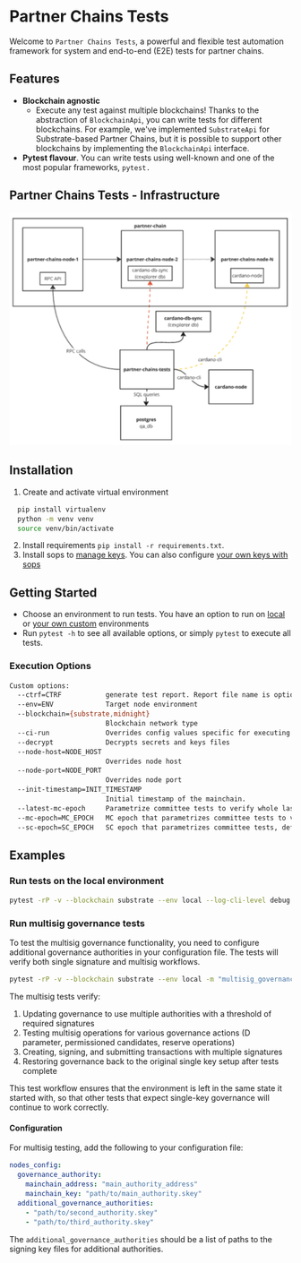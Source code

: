 # Partner Chains Tests

Welcome to `Partner Chains Tests`, a powerful and flexible test automation framework for system and end-to-end (E2E) tests for partner chains.

## Features

- **Blockchain agnostic**
  - Execute any test against multiple blockchains! Thanks to the abstraction of `BlockchainApi`, you can write tests for different blockchains. For example, we've implemented `SubstrateApi` for Substrate-based Partner Chains, but it is possible to support other blockchains by implementing the `BlockchainApi` interface.
- **Pytest flavour**. You can write tests using well-known and one of the most popular frameworks, `pytest.`

## Partner Chains Tests - Infrastructure

![Test Infrastructure](/e2e-tests/docs/pc-tests-infra.png)

## Installation

1. Create and activate virtual environment

```bash
  pip install virtualenv
  python -m venv venv
  source venv/bin/activate
```

2. Install requirements `pip install -r requirements.txt`.
3. Install sops to [manage keys](/e2e-tests/docs/secrets.md). You can also configure [your own keys with sops](/e2e-tests/docs/configure-sops.md)

## Getting Started

- Choose an environment to run tests. You have an option to run on [local](/e2e-tests/docs/run-tests-on-local-env.md) or [your own custom](/e2e-tests/docs/run-tests-on-new-env.md) environments
- Run `pytest -h` to see all available options, or simply `pytest` to execute all tests.

### Execution Options

```bash
Custom options:
  --ctrf=CTRF           generate test report. Report file name is optional
  --env=ENV             Target node environment
  --blockchain={substrate,midnight}
                        Blockchain network type
  --ci-run              Overrides config values specific for executing from ci runner
  --decrypt             Decrypts secrets and keys files
  --node-host=NODE_HOST
                        Overrides node host
  --node-port=NODE_PORT
                        Overrides node port
  --init-timestamp=INIT_TIMESTAMP
                        Initial timestamp of the mainchain.
  --latest-mc-epoch     Parametrize committee tests to verify whole last MC epoch. Transforms sc_epoch param to range of SC epochs for last MC epoch.
  --mc-epoch=MC_EPOCH   MC epoch that parametrizes committee tests to verify the whole given MC epoch. Translates sc_epoch param to range of SC epochs for given MC epoch.
  --sc-epoch=SC_EPOCH   SC epoch that parametrizes committee tests, default: <last_sc_epoch>.
```

## Examples

### Run tests on the local environment

```bash
pytest -rP -v --blockchain substrate --env local --log-cli-level debug -vv -s -m "not probability"
```

### Run multisig governance tests

To test the multisig governance functionality, you need to configure additional governance authorities in your configuration file. The tests will verify both single signature and multisig workflows.

```bash
pytest -rP -v --blockchain substrate --env local -m "multisig_governance"
```

The multisig tests verify:
1. Updating governance to use multiple authorities with a threshold of required signatures
2. Testing multisig operations for various governance actions (D parameter, permissioned candidates, reserve operations)
3. Creating, signing, and submitting transactions with multiple signatures
4. Restoring governance back to the original single key setup after tests complete

This test workflow ensures that the environment is left in the same state it started with, so that other tests that expect single-key governance will continue to work correctly.

#### Configuration

For multisig testing, add the following to your configuration file:

```yaml
nodes_config:
  governance_authority:
    mainchain_address: "main_authority_address"
    mainchain_key: "path/to/main_authority.skey"
  additional_governance_authorities:
    - "path/to/second_authority.skey"
    - "path/to/third_authority.skey"
```

The `additional_governance_authorities` should be a list of paths to the signing key files for additional authorities.
